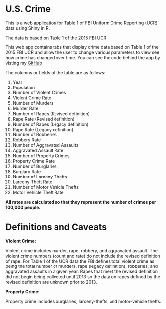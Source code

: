 # U.S. Crime  
This is a web application for Table 1 of FBI Uniform Crime Reporting (UCR) data using Shiny in R.

The data is based on Table 1 of the [2015 FBI UCR](https://ucr.fbi.gov/crime-in-the-u.s/2015/crime-in-the-u.s.-2015/offenses-known-to-law-enforcement/violent-crime)

This web app contains tabs that display crime data based on Table 1 of the 2015 FBI UCR and allow the user to change various parameters to view see how crime has changed over time. You can see the code behind the app by visting my [GitHub](https://github.com/nick898)

The columns or fields of the table are as follows:

1. Year
2. Population
3. Number of Violent Crimes
4. Violent Crime Rate
5. Number of Murders
6. Murder Rate
7. Number of Rapes (Revised definition)
8. Rape Rate (Revised definition)
9. Number of Rapes (Legacy definition)
10. Rape Rate (Legacy definition)
11. Number of Robberies
12. Robbery Rate
13. Number of Aggravated Assaults
14. Aggravated Assault Rate
15. Number of Property Crimes
16. Property Crime Rate
17. Number of Burglaries
18. Burglary Rate
19. Number of Larceny-Thefts
20. Larceny-Theft Rate
21. Number of Motor Vehicle Thefts
22. Motor Vehicle Theft Rate

**All rates are calculated so that they represent the number of crimes per 100,000 people.**

# Definitions and Caveats

**Violent Crime:**

Violent crime includes murder, rape, robbery, and aggravated assault. The violent crime numbers (count and rate) do not include the revised definition of rape. For Table 1 of the UCR data the FBI defines total violent crime as being the total number of murders, rape (legacy definition), robberies, and aggravated assaults in a given year. Rapes that meet the revised definition did not begin being collected until 2013 so the data on rapes defined by the revised definition are unknown prior to 2013.

**Property Crime:**

Property crime includes burglaries, larceny-thefts, and motor-vehicle thefts.

